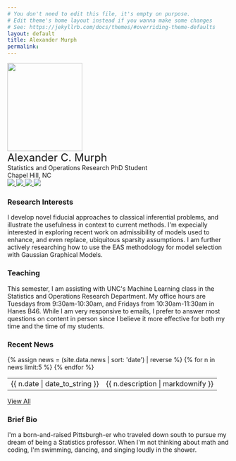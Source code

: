 ```yaml
---
# You don't need to edit this file, it's empty on purpose.
# Edit theme's home layout instead if you wanna make some changes
# See: https://jekyllrb.com/docs/themes/#overriding-theme-defaults
layout: default
title: Alexander Murph
permalink: 
---
```

<style>
body {
  background-image: 'background.png';
}
</style>
<div class="banner">
    <div class="photo">
        <img src="https://sirmurphalot.github.io/assets/me.jpg" width="170px" height="200px">
    </div>
    <div class="contact">
        <font size="+2">Alexander C. Murph</font> <br>
        Statistics and Operations Research PhD Student<br>
        Chapel Hill, NC<br>
        <a href="mailto:acmurph@live.unc.edu"> <img src="{{site.url}}css/icons/gmail.jpg"  class="icon"> </a>
        <a href="https://twitter.com/sirmurphalot"><img src="{{site.url}}css/icons/twitter.jpg"  class="icon"> </a>
        <a href="https://www.linkedin.com/in/alexander-murph-a39772b0/"><img src="{{site.url}}css/icons/linkedin.jpg"  class="icon"> </a>
        <a href="https://github.com/sirmurphalot"><img src="{{site.url}}css/icons/github.png" class="icon"></a>
    </div>
</div>
<div class="homecontent">
    <p>
    <h3>Research Interests</h3>
    I develop novel fiducial approaches to classical inferential problems, and illustrate the usefulness in context to current methods.  I'm expecially interested in exploring recent work on admissibility of models used to enhance, and even replace, ubiquitous sparsity assumptions. I am further actively researching how to use the EAS methodology for model selection with Gaussian Graphical Models.
</p>
<p>
    <h3>Teaching</h3>
    This semester, I am assisting with UNC's Machine Learning class in the Statistics and Operations Research Department.  My office hours are Tuesdays from 9:30am-10:30am, and Fridays from 10:30am-11:30am in Hanes B46.  While I am very responsive to emails, I prefer to answer most questions on content in person since I believe it more effective for both my time and the time of my students.
</p>
    <p>
    <h3>Recent News</h3>
<table class="news">
  {% assign news = (site.data.news | sort: 'date') | reverse %} {% for n in news limit:5 %}
  <tr>
    <td class="date">{{ n.date | date_to_string }} </td> 
    <td class="description"> {{ n.description | markdownify }} </td>
  </tr>
  {% endfor %}
</table>
<a href="{{site.url}}news.html">View All</a> <br>
    </p>
    <p>
    <h3>Brief Bio</h3>
    I'm a born-and-raised Pittsburgh-er who traveled down south to pursue my dream of being a Statistics professor.  When I'm not thinking about math and coding, I'm swimming, dancing, and singing loudly in the shower.
    </p>
</div>
